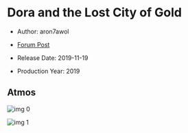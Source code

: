 # Dora and the Lost City of Gold

* Author: aron7awol

* [Forum Post](https://www.avsforum.com/threads/bass-eq-for-filtered-movies.2995212/post-58807608)

* Release Date: 2019-11-19
* Production Year: 2019

## Atmos

![img 0](https://i.imgur.com/K0e1yRk.jpg)

![img 1](https://i.imgur.com/kv0xVvA.png)

